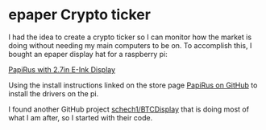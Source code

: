 # epaper Crypto ticker

I had the idea to create a crypto ticker so I can monitor how the market is doing without needing my main computers to be on. To accomplish this, I bought an epaper display hat for a raspberry pi:

[PapiRus with 2.7in E-Ink Display](https://au.rs-online.com/web/p/raspberry-pi-screens/1218357/)

Using the install instructions linked on the store page [PapiRus on GitHub](https://github.com/PiSupply/PaPiRus) to install the drivers on the pi.

I found another GitHub project [schech1/BTCDisplay](https://github.com/schech1/BTCDisplay) that is doing most of what I am after, so I started with their code.
